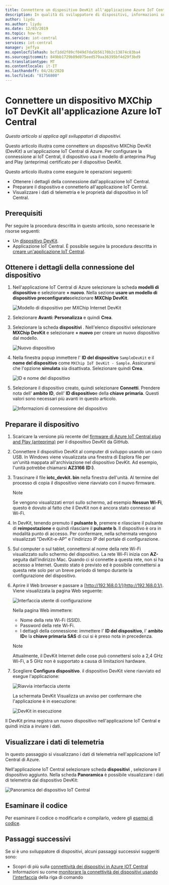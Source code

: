 ```yaml
---
title: Connettere un dispositivo DevKit all'applicazione Azure IoT Central | Microsoft Docs
description: In qualità di sviluppatore di dispositivi, informazioni su come connettere un dispositivo MXChip DevKit di Azure all'applicazione IoT Central di Azure usando gli Internet delle cose Plug and Play (anteprima).
author: liydu
ms.author: liydu
ms.date: 12/03/2019
ms.topic: how-to
ms.service: iot-central
services: iot-central
manager: jeffya
ms.openlocfilehash: bcf1dd2f89cf049d7da5b56170b2c13874c83ba4
ms.sourcegitcommit: 849bb1729b89d075eed579aa36395bf4d29f3bd9
ms.translationtype: MT
ms.contentlocale: it-IT
ms.lasthandoff: 04/28/2020
ms.locfileid: "81756800"
---
```

# <a name="connect-an-mxchip-iot-devkit-device-to-your-azure-iot-central-application"></a>Connettere un dispositivo MXChip IoT DevKit all'applicazione Azure IoT Central

*Questo articolo si applica agli sviluppatori di dispositivi.*

Questo articolo illustra come connettere un dispositivo MXChip DevKit (DevKit) a un'applicazione IoT Central di Azure. Per configurare la connessione ai IoT Central, il dispositivo usa il modello di anteprima Plug and Play (anteprima) certificato per il dispositivo DevKit.

Questo articolo illustra come eseguire le operazioni seguenti:

- Ottenere i dettagli della connessione dall'applicazione IoT Central.
- Preparare il dispositivo e connetterlo all'applicazione IoT Central.
- Visualizzare i dati di telemetria e le proprietà dal dispositivo in IoT Central.

## <a name="prerequisites"></a>Prerequisiti

Per seguire la procedura descritta in questo articolo, sono necessarie le risorse seguenti:

- Un [dispositivo DevKit](https://aka.ms/iot-devkit-purchase).
- Applicazione IoT Central. È possibile seguire la procedura descritta in [creare un'applicazione IoT Central](./quick-deploy-iot-central.md).

## <a name="get-device-connection-details"></a>Ottenere i dettagli della connessione del dispositivo

1. Nell'applicazione IoT Central di Azure selezionare la scheda **modelli di dispositivo** e selezionare **+ nuovo**. Nella sezione **usare un modello di dispositivo preconfigurato**selezionare **MXChip DevKit**.

    ![Modello di dispositivo per MXChip Internet DevKit](media/howto-connect-devkit/device-template.png)

1. Selezionare **Avanti: Personalizza** e quindi **Crea**.

1. Selezionare la scheda **dispositivi** . Nell'elenco dispositivi selezionare **MXChip DevKit** e selezionare **+ nuovo** per creare un nuovo dispositivo dal modello.

    ![Nuovo dispositivo](media/howto-connect-devkit/new-device.png)

1. Nella finestra popup immettere l' **ID del dispositivo** `SampleDevKit` e il **nome del dispositivo** come `MXChip IoT DevKit - Sample`. Assicurarsi che l'opzione **simulata** sia disattivata. Selezionare quindi **Crea**.

    ![ID e nome del dispositivo](media/howto-connect-devkit/device-id-name.png)

1. Selezionare il dispositivo creato, quindi selezionare **Connetti**. Prendere nota dell' **ambito ID**, dell' **ID dispositivo**e della **chiave primaria**. Questi valori sono necessari più avanti in questo articolo.

    ![Informazioni di connessione del dispositivo](media/howto-connect-devkit/device-connection-info.png)

## <a name="prepare-the-device"></a>Preparare il dispositivo

1. Scaricare la versione più recente del [firmware di Azure IoT Central plug and Play (anteprima)](https://github.com/Azure-Samples/mxchip-iot-devkit-pnp/raw/master/bin/iotc_devkit.bin) per il dispositivo DevKit da GitHub.

1. Connettere il dispositivo DevKit al computer di sviluppo usando un cavo USB. In Windows viene visualizzata una finestra di Esplora file per un'unità mappata all'archiviazione nel dispositivo DevKit. Ad esempio, l'unità potrebbe chiamarsi **AZ3166 (D:)**.

1. Trascinare il file **iotc_devkit. bin** nella finestra dell'unità. Al termine del processo di copia il dispositivo viene riavviato con il nuovo firmware.

    > [!NOTE]
    > Se vengono visualizzati errori sullo schermo, ad esempio **Nessun Wi-Fi**, questo è dovuto al fatto che il DevKit non è ancora stato connesso al Wi-Fi.

1. In DevKit, tenendo premuto il **pulsante b**, premere e rilasciare il pulsante di **reimpostazione** e quindi rilasciare il **pulsante b**. Il dispositivo è ora in modalità punto di accesso. Per confermare, nella schermata vengono visualizzati "DevKit-e-AP" e l'indirizzo IP del portale di configurazione.

1. Sul computer o sul tablet, connettersi al nome della rete Wi-Fi visualizzato sullo schermo del dispositivo. La rete Wi-Fi inizia con **AZ-** seguita dall'indirizzo Mac. Quando ci si connette a questa rete, non si ha accesso a Internet. Questo stato è previsto ed è possibile connettersi a questa rete solo per un breve periodo di tempo durante la configurazione del dispositivo.

1. Aprire il Web browser e passare a [http://192.168.0.1/](http://192.168.0.1/). Viene visualizzata la pagina Web seguente:

    ![Interfaccia utente di configurazione](media/howto-connect-devkit/config-ui.png)

    Nella pagina Web immettere:

    - Nome della rete Wi-Fi (SSID).
    - Password della rete Wi-Fi.
    - I dettagli della connessione: immettere l' **ID del dispositivo**, l' **ambito ID**e la **chiave primaria SAS** di cui si è preso nota in precedenza.

    > [!NOTE]
    > Attualmente, il DevKit Internet delle cose può connettersi solo a 2,4 GHz Wi-Fi, a 5 GHz non è supportato a causa di limitazioni hardware.

1. Scegliere **Configura dispositivo**. il dispositivo DevKit viene riavviato ed esegue l'applicazione:

    ![Riavvia interfaccia utente](media/howto-connect-devkit/reboot-ui.png)

    La schermata DevKit Visualizza un avviso per confermare che l'applicazione è in esecuzione:

    ![DevKit in esecuzione](media/howto-connect-devkit/devkit-running.png)

Il DevKit prima registra un nuovo dispositivo nell'applicazione IoT Central e quindi inizia a inviare i dati.

## <a name="view-the-telemetry"></a>Visualizzare i dati di telemetria

In questo passaggio si visualizzano i dati di telemetria nell'applicazione IoT Central di Azure.

Nell'applicazione IoT Central selezionare scheda **dispositivi** , selezionare il dispositivo aggiunto. Nella scheda **Panoramica** è possibile visualizzare i dati di telemetria dal dispositivo DevKit:

![Panoramica del dispositivo IoT Central](media/howto-connect-devkit/mxchip-overview-page.png)

## <a name="review-the-code"></a>Esaminare il codice

Per esaminare il codice o modificarlo e compilarlo, vedere gli [esempi di codice](https://docs.microsoft.com/samples/azure-samples/mxchip-iot-devkit-pnp/sample/).

## <a name="next-steps"></a>Passaggi successivi

Se si è uno sviluppatore di dispositivi, alcuni passaggi successivi suggeriti sono:

- Scopri di più sulla [connettività dei dispositivi in Azure IOT Central](./concepts-get-connected.md)
- Informazioni su come [monitorare la connettività dei dispositivi usando l'interfaccia](./howto-monitor-devices-azure-cli.md) della riga di comando
